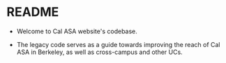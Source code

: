 # README

* Welcome to Cal ASA website's codebase.

* The legacy code serves as a guide towards improving the reach of Cal ASA in Berkeley, as well as cross-campus and other UCs.
